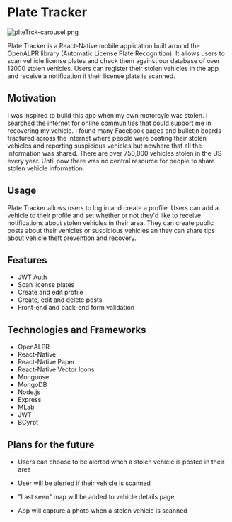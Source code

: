 # Plate Tracker

![plteTrck-carousel.png](http://www.addisonmoore.me/images/plteTrck-carousel.png)

Plate Tracker is a React-Native mobile application built around the OpenALPR library (Automatic License Plate Recognition). It allows users to scan vehicle license plates and check them against our database of over 12000 stolen vehicles. Users can register their stolen vehicles in the app and receive a notification if their license plate is scanned.

## Motivation

I was inspired to build this app when my own motorcyle was stolen. I searched the internet for online communities that could support me in recovering my vehicle. I found many Facebook pages and bulletin boards fractured across the internet where people were posting their stolen vehicles and reporting suspicious vehicles but nowhere that all the information was shared. There are over 750,000 vehicles stolen in the US every year. Until now there was no central resource for people to share stolen vehicle information.

## Usage

Plate Tracker allows users to log in and create a profile. Users can add a vehicle to their profile and set whether or not they'd like to receive notifications about stolen vehicles in their area. They can create public posts about their vehicles or suspicious vehicles an they can share tips about vehicle theft prevention and recovery.

## Features

- JWT Auth
- Scan license plates
- Create and edit profile
- Create, edit and delete posts
- Front-end and back-end form validation

## Technologies and Frameworks

- OpenALPR
- React-Native
- React-Native Paper
- React-Native Vector Icons
- Mongoose
- MongoDB
- Node.js
- Express
- MLab
- JWT
- BCyrpt

## Plans for the future

- Users can choose to be alerted when a stolen vehicle is posted in their area

- User will be alerted if their vehicle is scanned

- "Last seen" map will be added to vehicle details page

- App will capture a photo when a stolen vehicle is scanned
